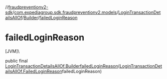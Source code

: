 //[fraudpreventionv2-sdk](../../../../index.md)/[com.expediagroup.sdk.fraudpreventionv2.models](../../index.md)/[LoginTransactionDetailsAllOf](../index.md)/[Builder](index.md)/[failedLoginReason](failed-login-reason.md)

# failedLoginReason

[JVM]\

public final [LoginTransactionDetailsAllOf.Builder](index.md)[failedLoginReason](failed-login-reason.md)([LoginTransactionDetailsAllOf.FailedLoginReason](../-failed-login-reason/index.md)failedLoginReason)
